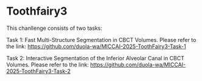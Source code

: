 # Toothfairy3
This chanllenge consists of two tasks:

Task 1: Fast Multi-Structure Segmentation in CBCT Volumes. Please refer to the link: 
https://github.com/duola-wa/MICCAI-2025-ToothFairy3-Task-1



Task 2: Interactive Segmentation of the Inferior Alveolar Canal in CBCT Volumes. Please refer to the link: 
https://github.com/duola-wa/MICCAI-2025-ToothFairy3-Task-2
